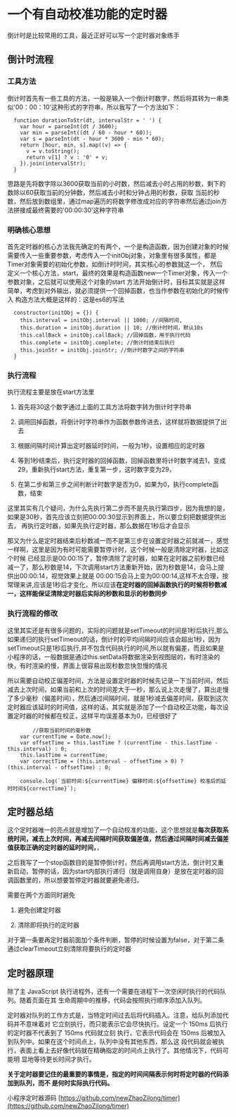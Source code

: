 # 一个有自动校准功能的定时器

倒计时是比较常用的工具，最近正好可以写一个定时器对象练手

## 倒计时流程
### 工具方法

倒计时首先有一些工具的方法，一般是输入一个倒计时数字，然后将其转为一串类似'00：00：10'这种形式的字符串，所以我写了一个方法如下：

      function durationToStr(dt, intervalStr = ' ') {
        var hour = parseInt(dt / 3600);
        var min = parseInt((dt / 60 - hour * 60));
        var s = parseInt(dt - hour * 3600 - min * 60);
        return [hour, min, s].map((v) => {
          v = v.toString();
          return v[1] ? v : '0' + v;
        }).join(intervalStr);
      }
      
思路是先将数字除以3600获取当前的小时数，然后减去小时占用的秒数，剩下的数除以60获取当前的分钟数，然后减去小时和分钟占用的秒数，获取
当前的秒数，然后放到数组里，通过map遍历的将数字修改成对应的字符串然后通过join方法拼接成最终需要的'00:00:30'这种字符串

### 明确核心思想

首先定时器的核心方法我先确定的有两个，一个是构造函数，因为创建对象的时候需要传入一些重要参数，考虑传入一个initObj对象，对象里有很多属性，都是Timer对象需要的初始化参数，如倒计时时间，其实核心的参数就这一个，
然后定义一个核心方法，start，最终的效果是构造函数new一个Timer对象，传入一个参数对象，之后就可以使用这个对象的start
方法开始倒计时，目标其实就是这样简单，考虑到对外输出，就必须提供一个回掉函数，也当作参数在初始化的时候传入
构造方法大概是这样的：这是es6的写法

      constructor(initObj = {}) {
        this.interval = initObj.interval || 1000; //间隔时间,
        this.duration = initObj.duration || 10; //倒计时时间，默认10s
        this.callBack = initObj.callBack; //回掉函数，用于执行代码
        this.complete = initObj.complete; //倒计时结束后执行
        this.joinStr = initObj.joinStr; //倒计时数字之间的字符串
      }  

### 执行流程
执行流程主要是放在start方法里

1. 首先将30这个数字通过上面的工具方法将数字转为倒计时字符串

2. 调用回掉函数，将倒计时字符串作为函数参数传进去，这样就将数据提供了出去

3. 根据间隔时间计算出定时器延时时间，一般为1秒，设置相应的定时器

4. 等到1秒结束后，执行定时器的回掉函数，回掉函数里将计时数字减去1，变成29，重新执行start方法，重复第一步，这时数字变为29，

5. 在第二步和第三步之间判断计时数字是否为0，如果为0，执行complete函数，结束

这里其实有几个疑问，为什么先执行第二步而不是先执行第四步，因为我想的是，如果是30秒，首先应该立刻把00:00:30显示到界面上，所以要立刻把数据提供出去，
再执行定时器，如果先执行定时器，那么数据在1秒后才会显示

那又为什么是定时器结束后秒数减一而不是第三步在设置定时器之前就减一，感觉一样啊，这里是因为有时可能需要暂停计时，这个时候一般是清除定时器，比如这个时候
已经显示是00:00:15了，暂停清除了定时器，如果在定时器之前秒数已经减一了，那么秒数是14，下次调用start方法重新开始，因为秒数是14，会马上提供出00:00:14，视觉效果上就是
00:00:15会马上变为00:00:14,这样不太合理，按常理来讲,应该是1秒后才变化，所以应该**在定时器的回掉函数执行的时候将秒数减一，这样能保证清除定时器后实际的秒数和显示的秒数同步**



### 执行流程的修改

这里其实还是有很多问题的，实际的问题就是setTimeout的时间是1秒后执行,那么如果递归的执行setTimeout的话，倒计时的平均间隔时间应该会超出1秒，因为setTimeout只是1秒后执行,并不包含代码执行的时间,所以就有偏差，而且如果是小程序的话，一般数据是通过this.setData将数据渲染到视图层的，有时渲染的快，有时渲染的慢，界面上很容易出现秒数忽快忽慢的情况

所以需要自动校正偏差时间，方法是设置定时器的时候先记录一下当前时间，然后减去上次时间，如果当前和上次的时间差大于一秒，那么说上次走慢了，算出走慢了多少毫秒（偏差时间），然后通过间隔时间，就是1秒减去偏差时间，获取到这次定时器应该延时的时间值，这样的话，其实就是添加了一个自动校正功能，每次设置定时器的时候都在校正，这样平均误差基本为0，已经很好了

	        //获取当前时间的毫秒数
        var currentTime = Date.now();
        var offsetTime = this.lastTime ? (currentTime - this.lastTime - this.interval) : 0;
        this.lastTime = currentTime;
        var correctTime = (this.interval - offsetTime > 0) ? (this.interval - offsetTime) : 0;

        console.log(`当前时间:${currentTime} 偏移时间:${offsetTime} 校准后的延时时间${correctTime}`);



## 定时器总结

这个定时器唯一的亮点就是增加了一个自动校准的功能，这个思想就是**每次获取系统时间，减去上次时间，再减去间隔时间获取偏差值，然后通过间隔时间减去偏差值获取正确的定时器的延时时间，**，

之后我写了一个stop函数目的是暂停倒计时，然后再调用start方法，倒计时又重新启动，暂停的话，因为start内部执行递归（就是调用自身）是放在定时器的回调函数里的，所以想要暂停定时器就要避免递归，

需要在两个方面同时避免

1. 避免创建定时器

2. 清除即将执行的定时器

对于第一条要再定时器前面加个条件判断，暂停的时候设置为false，对于第二条通过clearTimeout立刻清除将要执行的定时器

## 定时器原理
除了主 JavaScript 执行进程外，还有一个需要在进程下一次空闲时执行的代码队列。随着页面在其
生命周期中的推移，代码会按照执行顺序添加入队列。

定时器对队列的工作方式是，当特定时间过去后将代码插入。注意，给队列添加代码并不意味着对
它立刻执行，而只能表示它会尽快执行。设定一个 150ms 后执行的定时器不代表到了 150ms 代码就立刻
执行，它表示代码会在 150ms 后被加入到队列中。如果在这个时间点上，队列中没有其他东西，那么这
段代码就会被执行，表面上看上去好像代码就在精确指定的时间点上执行了。其他情况下，代码可能明
显地等待更长时间才执行。

**关于定时器要记住的最重要的事情是，指定的时间间隔表示何时将定时器的代码添加到队列，而不
是何时实际执行代码。**

小程序定时器源码 [https://github.com/newZhaoZilong/timer](https://github.com/newZhaoZilong/timer)
